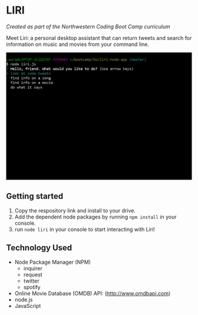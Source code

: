 # LIRI
_Created as part of the Northwestern Coding Boot Camp curriculum_

Meet Liri: a personal desktop assistant that can return tweets and search for information on music and movies from your command line.

![liri opening prompt](/images/liri1.jpg)

## Getting started
1. Copy the respository link and install to your drive.
2. Add the dependent node packages by running `npm install` in your console.
3. run `node liri` in your console to start interacting with Liri!

## Technology Used

* Node Package Manager (NPM)
  * inquirer
  * request
  * twitter
  * spotify
* Online Movie Database (OMDB) API: (http://www.omdbapi.com)
* node.js
* JavaScript